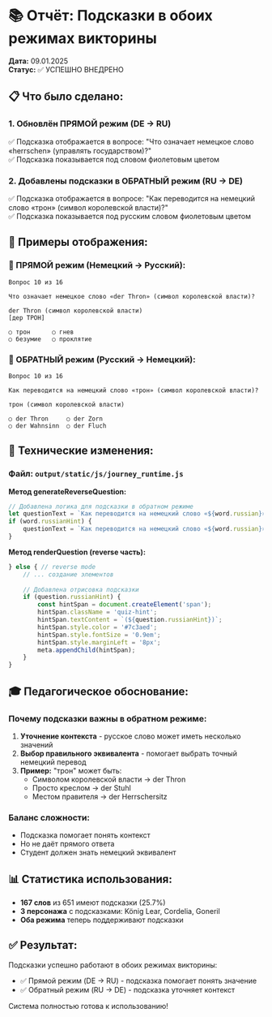 # 📚 Отчёт: Подсказки в обоих режимах викторины
**Дата:** 09.01.2025  
**Статус:** ✅ УСПЕШНО ВНЕДРЕНО

## 📋 Что было сделано:

### 1. Обновлён ПРЯМОЙ режим (DE → RU)
✅ Подсказка отображается в вопросе: "Что означает немецкое слово «herrschen» (управлять государством)?"  
✅ Подсказка показывается под словом фиолетовым цветом

### 2. Добавлены подсказки в ОБРАТНЫЙ режим (RU → DE) 
✅ Подсказка отображается в вопросе: "Как переводится на немецкий слово «трон» (символ королевской власти)?"  
✅ Подсказка показывается под русским словом фиолетовым цветом

## 🎯 Примеры отображения:

### 📘 ПРЯМОЙ режим (Немецкий → Русский):
```
Вопрос 10 из 16

Что означает немецкое слово «der Thron» (символ королевской власти)?

der Thron (символ королевской власти)
[дер ТРОН]

○ трон      ○ гнев
○ безумие   ○ проклятие
```

### 📗 ОБРАТНЫЙ режим (Русский → Немецкий):
```
Вопрос 10 из 16

Как переводится на немецкий слово «трон» (символ королевской власти)?

трон (символ королевской власти)

○ der Thron     ○ der Zorn
○ der Wahnsinn  ○ der Fluch
```

## 🔧 Технические изменения:

### Файл: `output/static/js/journey_runtime.js`

**Метод generateReverseQuestion:**
```javascript
// Добавлена логика для подсказки в обратном режиме
let questionText = `Как переводится на немецкий слово «${word.russian}»?`;
if (word.russianHint) {
    questionText = `Как переводится на немецкий слово «${word.russian}» (${word.russianHint})?`;
}
```

**Метод renderQuestion (reverse часть):**
```javascript
} else { // reverse mode
    // ... создание элементов
    
    // Добавлена отрисовка подсказки
    if (question.russianHint) {
        const hintSpan = document.createElement('span');
        hintSpan.className = 'quiz-hint';
        hintSpan.textContent = `(${question.russianHint})`;
        hintSpan.style.color = '#7c3aed';
        hintSpan.style.fontSize = '0.9em';
        hintSpan.style.marginLeft = '8px';
        meta.appendChild(hintSpan);
    }
}
```

## 🎓 Педагогическое обоснование:

### Почему подсказки важны в обратном режиме:
1. **Уточнение контекста** - русское слово может иметь несколько значений
2. **Выбор правильного эквивалента** - помогает выбрать точный немецкий перевод
3. **Пример:** "трон" может быть:
   - Символом королевской власти → der Thron
   - Просто креслом → der Stuhl
   - Местом правителя → der Herrschersitz

### Баланс сложности:
- Подсказка помогает понять контекст
- Но не даёт прямого ответа
- Студент должен знать немецкий эквивалент

## 📊 Статистика использования:

- **167 слов** из 651 имеют подсказки (25.7%)
- **3 персонажа** с подсказками: König Lear, Cordelia, Goneril
- **Оба режима** теперь поддерживают подсказки

## ✅ Результат:

Подсказки успешно работают в обоих режимах викторины:
- ✅ Прямой режим (DE → RU) - подсказка помогает понять значение
- ✅ Обратный режим (RU → DE) - подсказка уточняет контекст

Система полностью готова к использованию!
